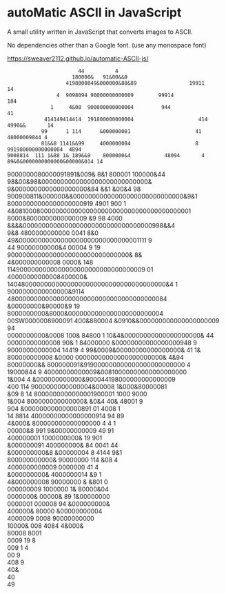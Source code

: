 # autoMatic ASCII in JavaScript

A small utility written in JavaScript that converts images to ASCII.

No dependencies other than a Google font.  (use any monospace font)

https://sweaver2112.github.io/automatic-ASCII-js/

                           44          4                                                                 
                         180000&   91&00&&9                                                              
                       4198000849&000000&80&89                 19911        14                           
                    4  9098094 90000000000009        99914                  184                          
                  1     4&08  900000000000004         944                     41                         
                414149414414  191800000000004                     414       4990&&       14              
               99      1 114      &000000081                     41      48000009844 4                   
               81&&8 1141&&99     4000000084                     8   991980000000000004  4894            
    9008814  111 1&88 1& 189&&9    8000000&4           48094       4 89&0&0000000000000&00000&014 14     
   9000000080000091891&009&  8&1   800001             100000&44 98&00&98&0000000000000000000000000000&   
   9&0000000000000000000&84  &&1   &00&4    98       900900811&000000&&00000000000000000000000000000&9&1 
    80000000000000000000919 4901   900      1       4&08100080000000000000000000000000000000000000001    
   8000&8000000000000009    &9      98             4000 &&&&0000000000000000000000000000000000998&&4     
    9&8   4800000000000     0041                    8&0 49&00000000000000000000000000000001111 9         
     44     90000000000&4   00004               9    19 90000000000000000000000000000000&     8&         
            4&000000000008  0000&              148  1149000000000000000000000000000000009     01         
             40000000000008400000&             140480000000000000000000000000000000000000&4   1          
              9000000000000000&9114              480000000000000000000000000000000000000084              
               &00000000&90000&9 19              8000000000&8000&0000000000000000000000004               
               00SW0000008900091                 400&880004  &0910&&000000000000000000009 94             
               0000000000&0008                 100&  84800 1 10&4&00000000000000000000&  44              
               00000000000008                  90&    1 84000000 &00000000000000000948   9               
               90000000000004                   14419   4 99&0009&00000000000000000& 41 1&               
                800000000008                    &0000       00000000000000000000000&  4&94               
                 80000000&&                    800000091&919000000000000000000000000  4                  
                 19000844 9                   40000000000009&00810000000000000000000                     
                  1&004    4                  &000000000000&900044198000000000000009                     
                   400    114                9000000000000004&00008  1&000&80000081                      
                    &09 8   14               8000000000000001900001   1000  9000                         
                     1&004                   800000000000000& &0&4    40&   48001   9                    
                        904                  &000000000000000891       01    4008   1                    
                         14  8814            40000000000000000914      94      89                        
                           4&000&             800000000000000000        4     4      1                   
                            00000&8            991 9&00000000009             49   91                     
                           400000001                1000000000&              19  901                     
                           &000000091               400000000&                84 0041 44                 
                           &000000000&8              &00000004                 8 4144   9&1              
                           800000000000&             90000000                   114      &08  4          
                           4000000000009              0000000                       41         4         
                            &000000000&              4000000014                        &9 1              
                            4&000000008              90000000  &                     &801 0              
                              000000009              1000000  1&                    80000&04             
                              0000000&                00000&  89                  1&00000000             
                              0000001                 000008  94                  &000000000&            
                             400000&                  80000                       &00000000004           
                             4000009                   0008                       90000000000            
                             10000&                    008                        4084 4&000&            
                             80008                                                       8001            
                             0009                                                         19       8     
                             009                                                           1       4     
                             00                                                                   9      
                            408                                                                  9       
                            40&                                                                          
                            40                                                                           
                             49                                                                                

